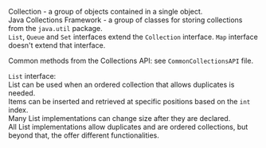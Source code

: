 Collection - a group of objects contained in a single object.\
Java Collections Framework - a group of classes for storing collections from the `java.util` package.\
`List`, `Queue` and `Set` interfaces extend the `Collection` interface. `Map` interface doesn't extend that interface.

Common methods from the Collections API: see `CommonCollectionsAPI` file.

`List` interface:\
List can be used when an ordered collection that allows duplicates is needed.\
Items can be inserted and retrieved at specific positions based on the `int` index.\
Many List implementations can change size after they are declared.\
All List implementations allow duplicates and are ordered collections, but beyond that, the offer different functionalities.

